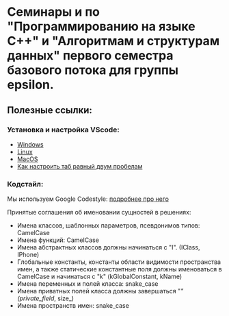 # Семинары и по "Программированию на языке С++" и "Алгоритмам и структурам данных" первого семестра базового потока для группы epsilon.

## Полезные ссылки:

### Установка и настройка VScode:
- [Windows](https://code.visualstudio.com/docs/cpp/config-wsl)
- [Linux](https://code.visualstudio.com/docs/cpp/config-linux)
- [MacOS](https://code.visualstudio.com/docs/cpp/config-clang-mac)
- [Как настроить таб равный двум пробелам](https://stackoverflow.com/questions/29972396/how-can-i-customize-the-tab-to-space-conversion-factor)

### Кодстайл:
Мы используем Google Codestyle: [подробнее про него](https://google.github.io/styleguide/cppguide.html) 

Принятые соглашения об именовании сущностей в решениях: 

- Имена классов, шаблонных параметров, псевдонимов типов: CamelCase 
- Имена функций: CamelCase
- Имена абстрактных классов должны начинаться с "I". (IClass, IPhone)
- Глобальные константы, константы области видимости пространства имен, а также статические константные поля должны именоваться в CamelCase и начинаться с "k" (kGlobalConstant, kName)
- Имена переменных и полей класса: snake_case
- Имена приватных полей класса должны завершаться "_" (private_field_, size_)
- Имена пространств имен: snake_case
